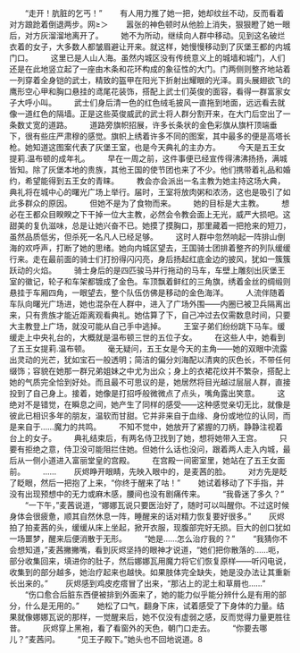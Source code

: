 　　“走开！肮脏的乞丐！”
　　有人用力推了她一把，她却纹丝不动，反而看着对方踉跄着倒退两步。网≥＞
　　嚣张的神色顿时从他脸上消失，狠狠瞪了她一眼后，对方灰溜溜地离开了。
　　她不为所动，继续向人群中移动。见到这名破烂衣着的女子，大多数人都皱眉避让开来。就这样，她慢慢移动到了灰堡王都的内城门口。
　　这里已是人山人海。虽然内城区没有传统意义上的城墙和城门，人们还是在此地竖立起了一座由木条和花环构成的象征性的大门。门两侧则整齐地站着一列穿着全身铠的武士，精致的盔甲在阳光下折射出耀眼的光泽。肩头展翅欲飞的鹰形空心甲和胸口悬挂的鸢尾花装饰，搭配上武士们英俊的面容，看得一群富家女子大呼小叫。
　　武士们身后清一色的红色绒毛披风一直拖到地面，远远看去就像一道红色的隔墙。正是这些英俊威武的武士将人群分割开来，在大门后空出了一条数丈宽的道路。
　　道路旁旗帜招展，许多长条状的金色彩旗从旗杆顶端垂下，很有些庄严肃穆的感觉。旗帜上绣着许多不同的图案，其中最多的便是高塔长枪。她知道这图案代表了灰堡王室，也是今天典礼的主办方。
　　今天是五王女提莉.温布顿的成年礼。
　　早在一周之前，这件事便已经宣传得沸沸扬扬，满城皆知。除了灰堡本地的贵族，其他王国的使节团也来了不少。他们携带着礼品和婚约，希望能得到五王女的青睐。
　　教会亦会派出一名主教为她主持这场大典，典礼将在城中心的曙光广场上举行。届时，王室将放肉粥和浓汤，这也是吸引了如此多群众的原因。
　　但她不是为了食物而来。
　　她的目标是大主教。
　　想必在王都众目睽睽之下干掉一位大主教，必然会令教会面上无光，威严大损吧。这甜美的复仇滋味，总是让她兴奋不已。她摸了摸胸口，那里藏着一把抢来的短刀，虽然品质低劣，但杀死一名凡人已经足够。
　　这时人群中忽然响起一阵排山倒海的欢呼声，打断了她的思绪。她向内城区望去，王国骑士团排着整齐的列队缓缓行来。走在最前面的骑士们打扮得闪闪亮，身后扬起红底金边的披风，犹如一簇簇跃动的火焰。
　　骑士身后的是四匹骏马并行拖动的马车，车壁上雕刻出灰堡王室的徽记，轮子和车架都镀成了金色。车顶飘着鲜红的三角旗，绣着金丝的绸缎则悬挂于车厢四角，一眼望去，整个队伍仿佛是移动的金色海洋。
　　人流伴随着车队向曙光广场进，她也混杂在人群中，进入了广场外围——内圈已被卫兵隔离出来，只有贵族才能近距离观看典礼。她估算了下，自己冲过去仅需数息时间，只要大主教登上广场，就没可能从自己手中逃掉。
　　王室子弟们纷纷跳下马车。缓缓走上中央礼台的，大概就是温布顿三世的五位子女。
　　在这些人中，她看到了五王女提莉.温布顿。
　　毫无疑问，五王女是今天的主角——她的双眼中流露出灵动的光芒，犹如宝石一般透明；简洁的偏分刘海配以清爽的灰色长，不带任何缀饰；容貌在她那一群兄弟姐妹之中尤为出众；身上的衣裙花纹并不繁杂，搭配上她的气质完全恰到好处。而且最不可思议的是，她居然将目光越过层层人群，直接投到了自己身上。接着，她像是打招呼般微微点了点头，嘴角露出笑意。
　　这绝对不是错觉，在瞬息之间，她产生了同样的感受——这种感觉亲切无比，就像是彼此已相识多年的朋友，温软而甘甜。它并非来自于血缘、身份或地位的认同，而是来自于……魔力的共鸣。
　　不知不觉中，她放开了紧握的刀柄，静静注视着台上的女子。
　　典礼结束后，有两名侍卫找到了她，想将她带入王宫。
　　只要有拒绝之意，侍卫没可能阻拦住她。但她什么话也没问，跟着两人走入内城，最后从一侧小道进入富丽堂皇的宫殿。
　　在宫殿一间密室里，她站在了五王女面前。
　　……
　　灰烬睁开眼睛，先映入眼中的，是麦茜的脸。
　　对方先是眨了眨眼，然后一把抱了上来，“你终于醒来了咕！”
　　她试着移动了下手指，并没有出现预想中的无力或麻木感，腰间也没有剧痛传来。
　　“我昏迷了多久？”
　　“一下午，”麦茜说道，“娜娜瓦说只要医治好了，随时可以叫醒你。不过这时候身体会很疲惫，顺其自然休息一阵，睡醒来的话对精力恢复要好很多。”
　　灰烬拍了拍麦茜的头，缓缓从床上坐起，掀开衣服，现腹部完好无损。巨大的创口犹如一场噩梦，醒来后便消散于无形。
　　“她是……怎么治疗我的？”
　　“我猜你不会想知道，”麦茜撇撇嘴，看到灰烬坚持的眼神才说道，“她们把你散落的……呃，部分收集回来，填进你的肚子，然后娜娜瓦用魔力将它们恢复原样——听闪电说，收集到的部分越多，她治疗起来也越快。如果肢体完全缺失，她是没办法让其重新长出来的。”
　　灰烬感到鸡皮疙瘩冒了出来，“那沾上的泥土和草屑也……”
　　“伤口愈合后脏东西便被排到外面来了，她的能力似乎能分辨什么是有用的部分，什么是无用的。”
　　她松了口气，翻身下床，试着感受了下身体的力量。结果就像娜娜瓦说的那样，一觉醒来后，她不仅没有虚弱之感，反而觉得力量更胜往昔。
　　灰烬穿上黑袍，看了看窗外的天色，朝门口走去。
　　“你要去哪儿？”麦茜问。
　　“见王子殿下。”她头也不回地说道。8